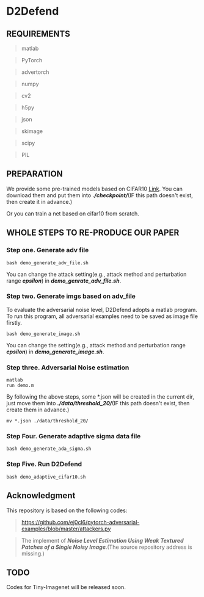 # D2Defend
## REQUIREMENTS
> matlab

> PyTorch

> advertorch

> numpy

> cv2

> h5py

> json

> skimage

> scipy

> PIL
## PREPARATION 
We provide some pre-trained models based on CIFAR10 [Link](https://drive.google.com/file/d/1y1dn8s86pNRKYIjvFqtuWRPB60JHDHK-/view?usp=sharing). You can download them and put them into ***./checkpoint/***(IF this path doesn't exist, then create it in advance.)

Or you can train a net based on cifar10 from scratch.


## WHOLE STEPS TO RE-PRODUCE OUR PAPER
### Step one. Generate adv file

```shell
bash demo_generate_adv_file.sh
```
You can change the attack setting(e.g., attack method and perturbation range ***epsilon***) in ***demo_genrate_adv_file.sh***.

### Step two. Generate imgs based on adv_file
To evaluate the adversarial noise level, D2Defend adopts a matlab program. To run this program, all adversarial examples need to be saved as image file firstly. 

```shell
bash demo_generate_image.sh
```
You can change the setting(e.g., attack method and perturbation range ***epsilon***) in ***demo_generate_image.sh***.

### Step three. Adversarial Noise estimation

```shell
matlab
run demo.m
```
By following the above steps, some \*.json will be created in the current dir, just move them into  ***./data/threshold_20/***(IF this path doesn't exist, then create them in advance.)

```shell
mv *.json ./data/threshold_20/
```

### Step Four. Generate adaptive sigma data file 

```shell
bash demo_generate_ada_sigma.sh
```

### Step Five. Run D2Defend

```shell
bash demo_adaptive_cifar10.sh
```

## Acknowledgment
This repository is based on the following codes:

>https://github.com/ej0cl6/pytorch-adversarial-examples/blob/master/attackers.py

>The implement of ***Noise Level Estimation Using Weak Textured Patches of a Single Noisy Image***.(The source repository address is missing.)

## TODO
Codes for Tiny-Imagenet will be released soon.
